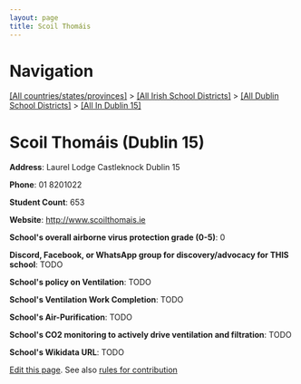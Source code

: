 ```yaml
---
layout: page
title: Scoil Thomáis
---
```

# Navigation

[[All countries/states/provinces]](../../../..) > [[All Irish School Districts]](../../..) > [[All Dublin School Districts]](../..) > [[All In Dublin 15]](..)

# Scoil Thomáis (Dublin 15)

**Address**: Laurel Lodge Castleknock Dublin 15

**Phone**: 01 8201022

**Student Count**: 653

**Website**: <http://www.scoilthomais.ie>

**School's overall airborne virus protection grade (0-5)**: 0

**Discord, Facebook, or WhatsApp group for discovery/advocacy for THIS school**: TODO

**School's policy on Ventilation**: TODO

**School's Ventilation Work Completion**: TODO

**School's Air-Purification**: TODO

**School's CO2 monitoring to actively drive ventilation and filtration**: TODO

**School's Wikidata URL**: TODO


[Edit this page](https://github.com/ventilate-schools/Ireland/edit/main/./Dublin_15/Scoil_Thomáis.md). See also [rules for contribution](../../../contribution-rules/)